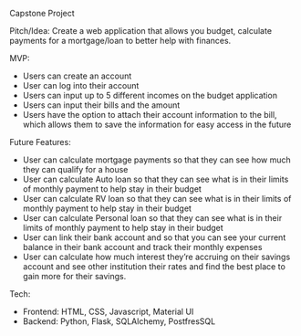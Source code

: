 Capstone Project

Pitch/Idea: Create a web application that allows you budget, calculate payments for a mortgage/loan to better help with finances.

MVP: 
- Users can create an account
- User can log into their account
- Users can input up to 5 different incomes on the budget application
- Users can input their bills and the amount
- Users have the option to attach their account information to the bill, which allows them to save the information for easy access in the future

Future Features:
- User can calculate mortgage payments so that they can see how much they can qualify for a house
- User can calculate Auto loan so that they can see what is in their limits of monthly payment to help stay in their budget
- User can calculate RV loan so that they can see what is in their limits of monthly payment to help stay in their budget
- User can calculate Personal loan so that they can see what is in their limits of monthly payment to help stay in their budget
- User can link their bank account and so that you can see your current balance in their bank account and track their monthly expenses
- User can calculate how much interest they’re accruing on their savings account and see other institution their rates and find the best place to gain more for their savings. 

Tech:
- Frontend: HTML, CSS, Javascript, Material UI
- Backend: Python, Flask, SQLAlchemy, PostfresSQL